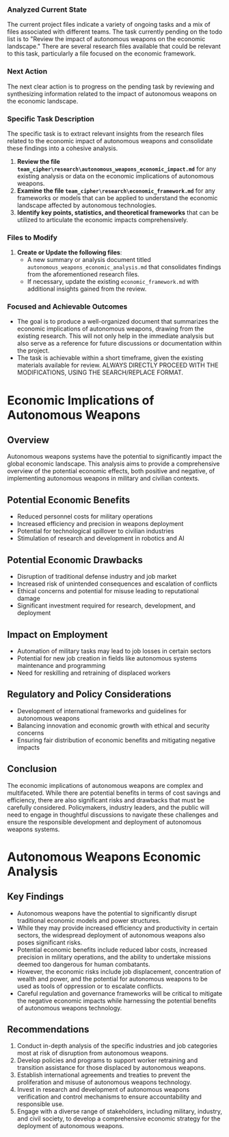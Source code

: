 ### Analyzed Current State
The current project files indicate a variety of ongoing tasks and a mix of files associated with different teams. The task currently pending on the todo list is to "Review the impact of autonomous weapons on the economic landscape." There are several research files available that could be relevant to this task, particularly a file focused on the economic framework.

### Next Action
The next clear action is to progress on the pending task by reviewing and synthesizing information related to the impact of autonomous weapons on the economic landscape.

### Specific Task Description
The specific task is to extract relevant insights from the research files related to the economic impact of autonomous weapons and consolidate these findings into a cohesive analysis.

1. **Review the file `team_cipher\research\autonomous_weapons_economic_impact.md`** for any existing analysis or data on the economic implications of autonomous weapons.
2. **Examine the file `team_cipher\research\economic_framework.md`** for any frameworks or models that can be applied to understand the economic landscape affected by autonomous technologies.
3. **Identify key points, statistics, and theoretical frameworks** that can be utilized to articulate the economic impacts comprehensively.

### Files to Modify
1. **Create or Update the following files**:
   - A new summary or analysis document titled `autonomous_weapons_economic_analysis.md` that consolidates findings from the aforementioned research files.
   - If necessary, update the existing `economic_framework.md` with additional insights gained from the review.

### Focused and Achievable Outcomes
- The goal is to produce a well-organized document that summarizes the economic implications of autonomous weapons, drawing from the existing research. This will not only help in the immediate analysis but also serve as a reference for future discussions or documentation within the project.
- The task is achievable within a short timeframe, given the existing materials available for review. ALWAYS DIRECTLY PROCEED WITH THE MODIFICATIONS, USING THE SEARCH/REPLACE FORMAT.
# Economic Implications of Autonomous Weapons

## Overview
Autonomous weapons systems have the potential to significantly impact the global economic landscape. This analysis aims to provide a comprehensive overview of the potential economic effects, both positive and negative, of implementing autonomous weapons in military and civilian contexts.

## Potential Economic Benefits
- Reduced personnel costs for military operations
- Increased efficiency and precision in weapons deployment
- Potential for technological spillover to civilian industries
- Stimulation of research and development in robotics and AI

## Potential Economic Drawbacks
- Disruption of traditional defense industry and job market
- Increased risk of unintended consequences and escalation of conflicts
- Ethical concerns and potential for misuse leading to reputational damage
- Significant investment required for research, development, and deployment

## Impact on Employment
- Automation of military tasks may lead to job losses in certain sectors
- Potential for new job creation in fields like autonomous systems maintenance and programming
- Need for reskilling and retraining of displaced workers

## Regulatory and Policy Considerations
- Development of international frameworks and guidelines for autonomous weapons
- Balancing innovation and economic growth with ethical and security concerns
- Ensuring fair distribution of economic benefits and mitigating negative impacts

## Conclusion
The economic implications of autonomous weapons are complex and multifaceted. While there are potential benefits in terms of cost savings and efficiency, there are also significant risks and drawbacks that must be carefully considered. Policymakers, industry leaders, and the public will need to engage in thoughtful discussions to navigate these challenges and ensure the responsible development and deployment of autonomous weapons systems.
# Autonomous Weapons Economic Analysis

## Key Findings
- Autonomous weapons have the potential to significantly disrupt traditional economic models and power structures.
- While they may provide increased efficiency and productivity in certain sectors, the widespread deployment of autonomous weapons also poses significant risks.
- Potential economic benefits include reduced labor costs, increased precision in military operations, and the ability to undertake missions deemed too dangerous for human combatants.
- However, the economic risks include job displacement, concentration of wealth and power, and the potential for autonomous weapons to be used as tools of oppression or to escalate conflicts.
- Careful regulation and governance frameworks will be critical to mitigate the negative economic impacts while harnessing the potential benefits of autonomous weapons technology.

## Recommendations
1. Conduct in-depth analysis of the specific industries and job categories most at risk of disruption from autonomous weapons.
2. Develop policies and programs to support worker retraining and transition assistance for those displaced by autonomous weapons.
3. Establish international agreements and treaties to prevent the proliferation and misuse of autonomous weapons technology.
4. Invest in research and development of autonomous weapons verification and control mechanisms to ensure accountability and responsible use.
5. Engage with a diverse range of stakeholders, including military, industry, and civil society, to develop a comprehensive economic strategy for the deployment of autonomous weapons.
